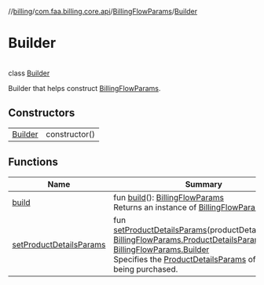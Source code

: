 //[billing](../../../../index.md)/[com.faa.billing.core.api](../../index.md)/[BillingFlowParams](../index.md)/[Builder](index.md)

# Builder

\
class [Builder](index.md)

Builder that helps construct [BillingFlowParams](../index.md).

## Constructors

| | |
|---|---|
| [Builder](-builder.md) | constructor() |

## Functions

| Name | Summary |
|---|---|
| [build](build.md) | fun [build](build.md)(): [BillingFlowParams](../index.md)<br>Returns an instance of [BillingFlowParams](../index.md). |
| [setProductDetailsParams](set-product-details-params.md) | fun [setProductDetailsParams](set-product-details-params.md)(productDetailsParams: [BillingFlowParams.ProductDetailsParams](../-product-details-params/index.md)): [BillingFlowParams.Builder](index.md)<br>Specifies the [ProductDetailsParams](../-product-details-params/index.md) of the items being purchased. |
